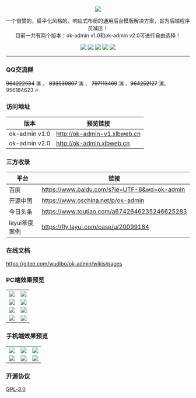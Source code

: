 <p align="center">
    <img src="https://images.gitee.com/uploads/images/2020/0104/191351_cded9f44_1152471.png"/>
    <p align="center">
        一个很赞的，扁平化风格的，响应式布局的通用后台模版解决方案，旨为后端程序员减压！
        <br/>
        目前一共有两个版本：ok-admin v1.0和ok-admin v2.0可进行自由选择！
    </p>
    <p align="center">
        <img src="https://img.shields.io/badge/layui-2.5.5-brightgreen.svg">
        <img src="https://img.shields.io/badge/zTree-3.5.40-brightgreen.svg">
        <img src="https://img.shields.io/badge/NProgress-0.2.0-brightgreen.svg">
        <img src="https://img.shields.io/badge/ECharts-2.0-brightgreen.svg">
        <img src="https://img.shields.io/badge/Animate.css-3.7.0-brightgreen.svg">
    </p>
</p>

---

### QQ交流群

~~964222534~~ 🈵️ 、 ~~833539807~~ 🈵️ 、 ~~797113469~~ 🈵️ 、~~964252127~~ 🈵️、956184623 🔥

### 访问地址

| 版本 | 预览链接 |
| ---- | ---- |
| ok-admin v1.0 | http://ok-admin-v1.xlbweb.cn |
| ok-admin v2.0  | http://ok-admin.xlbweb.cn |

### 三方收录

| 平台 | 链接 |
| ---- | ---- |
| 百度 | https://www.baidu.com/s?ie=UTF-8&wd=ok-admin |
| 开源中国 | https://www.oschina.net/p/ok-admin |
| 今日头条 | https://www.toutiao.com/a6742646235246625283 |
| layui年度案例 | https://fly.layui.com/case/u/20099184 |

### 在线文档

https://gitee.com/wudibo/ok-admin/wikis/pages

### PC端效果预览

<table>
    <tr>
        <td><img src="https://images.gitee.com/uploads/images/2019/0928/133150_4f541d2e_1152471.png"/></td>
        <td><img src="https://images.gitee.com/uploads/images/2019/0928/133215_c28c2f78_1152471.png"/></td>
    </tr>
    <tr>
        <td><img src="https://images.gitee.com/uploads/images/2019/0928/133254_6bfb7575_1152471.png"/></td>
        <td><img src="https://images.gitee.com/uploads/images/2019/0928/133314_6bb0b726_1152471.png"/></td>
    </tr>
    <tr>
        <td><img src="https://images.gitee.com/uploads/images/2019/0928/133347_eb37eb95_1152471.png"/></td>
        <td><img src="https://images.gitee.com/uploads/images/2019/0928/133414_848c2992_1152471.png"/></td>
    </tr>
    <tr>
        <td><img src="https://images.gitee.com/uploads/images/2019/0928/133443_1b312757_1152471.png"/></td>
        <td><img src="https://images.gitee.com/uploads/images/2019/1219/111615_7c4b35bd_1152471.png"/></td>
    </tr>
</table>

### 手机端效果预览

<table>
    <tr>
        <td><img src="https://images.gitee.com/uploads/images/2019/0928/133918_d3f06692_1152471.png"/></td>
        <td><img src="https://images.gitee.com/uploads/images/2019/0928/133958_d693ec3d_1152471.png"/></td>
        <td><img src="https://images.gitee.com/uploads/images/2019/0928/134037_044ce556_1152471.png"/></td>
    </tr>
    <tr>
        <td><img src="https://images.gitee.com/uploads/images/2019/0928/134101_88527de9_1152471.png"/></td>
        <td><img src="https://images.gitee.com/uploads/images/2019/0928/134122_9505f727_1152471.png"/></td>
        <td><img src="https://images.gitee.com/uploads/images/2019/0928/140051_e8dc01fa_1152471.png"/></td>
    </tr>
</table>

### 开源协议

[GPL-3.0](https://github.com/bobi1234/ok-admin/blob/master/LICENSE)
